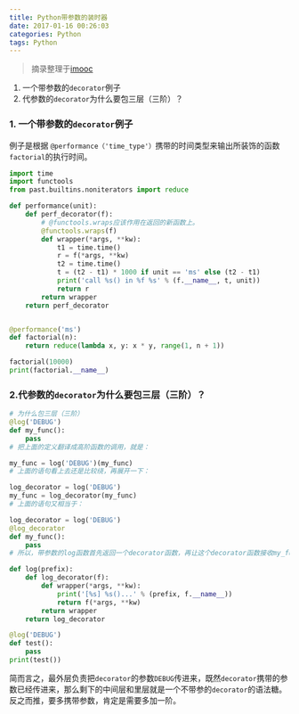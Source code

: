 ```yaml
---
title: Python带参数的装时器
date: 2017-01-16 00:26:03
categories: Python
tags: Python
---
```


> 摘录整理于[imooc]( http://www.imooc.com/code/6066)

1. 一个带参数的`decorator`例子
2. 代参数的`decorator`为什么要包三层（三阶）？
<!-- more -->

### 1. 一个带参数的`decorator`例子
例子是根据 `@performance（'time_type'）`携带的时间类型来输出所装饰的函数`factorial`的执行时间。
```python   
import time
import functools
from past.builtins.noniterators import reduce

def performance(unit):
    def perf_decorator(f):
        # @functools.wraps应该作用在返回的新函数上。
        @functools.wraps(f)
        def wrapper(*args, **kw):
            t1 = time.time()
            r = f(*args, **kw)
            t2 = time.time()
            t = (t2 - t1) * 1000 if unit == 'ms' else (t2 - t1)
            print('call %s() in %f %s' % (f.__name__, t, unit))
            return r
        return wrapper
    return perf_decorator


@performance('ms')
def factorial(n):
    return reduce(lambda x, y: x * y, range(1, n + 1))

factorial(10000)
print(factorial.__name__)
```

### 2.代参数的`decorator`为什么要包三层（三阶）？
```python  
# 为什么包三层（三阶）
@log('DEBUG')
def my_func():
    pass
# 把上面的定义翻译成高阶函数的调用，就是：

my_func = log('DEBUG')(my_func)
# 上面的语句看上去还是比较绕，再展开一下：

log_decorator = log('DEBUG')
my_func = log_decorator(my_func)
# 上面的语句又相当于：

log_decorator = log('DEBUG')
@log_decorator
def my_func():
    pass
# 所以，带参数的log函数首先返回一个decorator函数，再让这个decorator函数接收my_func并返回新函数：

def log(prefix):
    def log_decorator(f):
        def wrapper(*args, **kw):
            print('[%s] %s()...' % (prefix, f.__name__))
            return f(*args, **kw)
        return wrapper
    return log_decorator

@log('DEBUG')
def test():
    pass
print(test())
```
简而言之，最外层负责把`decorator`的参数`DEBUG`传进来，既然`decorator`携带的参数已经传进来，那么剩下的中间层和里层就是一个不带参的`decorator`的语法糖。反之而推，要多携带参数，肯定是需要多加一阶。
